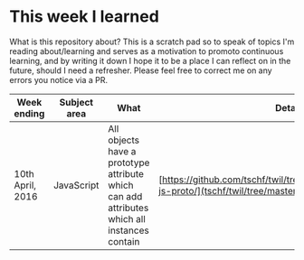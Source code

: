 # This week I learned

What is this repository about? This is a scratch pad so to speak of topics I'm reading about/learning and serves as a motivation to promoto continuous learning, and by writing it down I hope it to be a place I can reflect on in the future, should I need a refresher. Please feel free to correct me on any errors you notice via a PR.

| Week ending     | Subject area | What      |   Details |
|-----------------|--------------|--------   |---------  |
|10th April, 2016 | JavaScript   | All objects have a prototype attribute which can add attributes which all instances contain | [https://github.com/tschf/twil/tree/master/assets/20160410-js-proto/](tschf/twil/tree/master/assets/20160410-js-proto) |
